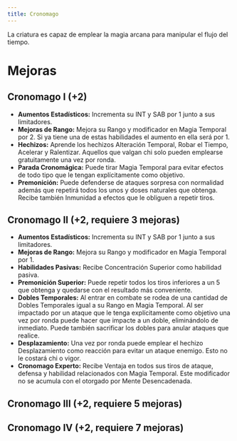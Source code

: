 ```yaml
---
title: Cronomago
---
```


La criatura es capaz de emplear la magia arcana para manipular el flujo del tiempo.

# Mejoras

## Cronomago I (+2)

- **Aumentos Estadísticos:** Incrementa su INT y SAB por 1 junto a sus limitadores.
- **Mejoras de Rango:** Mejora su Rango y modificador en Magia Temporal por 2. Si ya tiene una de estas habilidades el aumento en ella será por 1. 
- **Hechizos:** Aprende los hechizos Alteración Temporal, Robar el Tiempo, Acelerar y Ralentizar. Aquellos que valgan chi solo pueden emplearse gratuitamente una vez por ronda.
- **Parada Cronomágica:** Puede tirar Magia Temporal para evitar efectos de todo tipo que le tengan explícitamente como objetivo.
- **Premonición:** Puede defenderse de ataques sorpresa con normalidad además que repetirá todos los unos y doses naturales que obtenga. Recibe también Inmunidad a efectos que le obliguen a repetir tiros.

## Cronomago II (+2, requiere 3 mejoras)

- **Aumentos Estadísticos:** Incrementa su INT y SAB por 1 junto a sus limitadores.
- **Mejoras de Rango:** Mejora su Rango y modificador en Magia Temporal por 1.
- **Habilidades Pasivas:** Recibe Concentración Superior como habilidad pasiva.
- **Premonición Superior:** Puede repetir todos los tiros inferiores a un 5 que obtenga y quedarse con el resultado más conveniente.
- **Dobles Temporales:** Al entrar en combate se rodea de una cantidad de Dobles Temporales igual a su Rango en Magia Temporal. Al ser impactado por un ataque que le tenga explícitamente como objetivo una vez por ronda puede hacer que impacte a un doble, eliminándolo de inmediato. Puede también sacrificar los dobles para anular ataques que realice. 
- **Desplazamiento:** Una vez por ronda puede emplear el hechizo Desplazamiento como reacción para evitar un ataque enemigo. Esto no le costará chi o vigor.
- **Cronomago Experto:** Recibe Ventaja en todos sus tiros de ataque, defensa y habilidad relacionados con Magia Temporal. Este modificador no se acumula con el otorgado por Mente Desencadenada.

## Cronomago III (+2, requiere 5 mejoras)

## Cronomago IV (+2, requiere 7 mejoras)